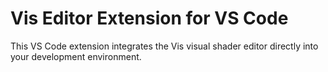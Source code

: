 # Vis Editor Extension for VS Code

This VS Code extension integrates the Vis visual shader editor directly into your development environment.
